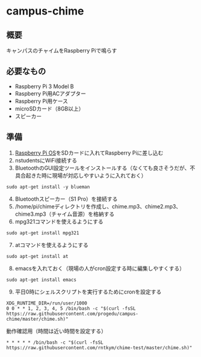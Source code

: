 # campus-chime
## 概要
キャンパスのチャイムをRaspberry Piで鳴らす

## 必要なもの
- Raspberry Pi 3 Model B
- Raspberry Pi用ACアダプター
- Raspberry Pi用ケース
- microSDカード（8GB以上）
- スピーカー

## 準備
1. [Raspberry Pi OS](https://www.raspberrypi.org/software/)をSDカードに入れてRaspberry Piに差し込む
2. nstudentsにWiFi接続する
3. BluetoothのGUI設定ツールをインストールする（なくても良さそうだが、不具合起きた時に現場が対応しやすいように入れておく）
```
sudo apt-get install -y blueman
```
4. Bluetoothスピーカー（S1 Pro）を接続する
5. /home/pi/chimeディレクトリを作成し、chime.mp3、chime2.mp3、chime3.mp3（チャイム音源）を格納する
6. mpg321コマンドを使えるようにする
```
sudo apt-get install mpg321
```
7. atコマンドを使えるようにする
```
sudo apt-get install at
```
8. emacsを入れておく（現場の人がcron設定する時に編集しやすくする）
```
sudo apt-get install emacs
```
9. 平日0時にシェルスクリプトを実行するためにcronを設定する
```
XDG_RUNTIME_DIR=/run/user/1000
0 0 * * 1, 2, 3, 4, 5 /bin/bash -c "$(curl -fsSL https://raw.githubusercontent.com/progedu/campus-chime/master/chime.sh)"
```

動作確認用（時間は近い時間を設定する）
```
* * * * * /bin/bash -c "$(curl -fsSL https://raw.githubusercontent.com/rntkym/chime-test/master/chime.sh)"
```
